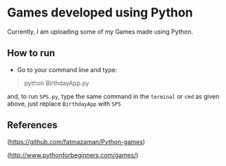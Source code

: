 # Games developed using Python

Currently, I am uploading some of my Games made using Python.

## How to run

* Go to your command line and type:
> python BirthdayApp.py

and, to run `SPS.py`, type the same command in the `terminal` or `cmd` as given above, just replace `BirthdayApp` with `SPS`

## References

(https://github.com/fatmazaman/Python-games)

(http://www.pythonforbeginners.com/games/)
